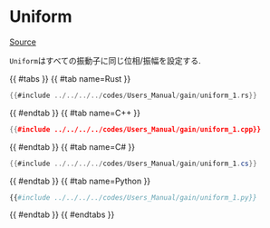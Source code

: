 # Uniform
[Source](https://github.com/shinolab/autd3-rs/blob/v32.1.0/autd3/src/datagram/gain/uniform.rs)

`Uniform`はすべての振動子に同じ位相/振幅を設定する.

{{ #tabs }}
{{ #tab name=Rust }}
```rust
{{#include ../../../../codes/Users_Manual/gain/uniform_1.rs}}
```
{{ #endtab }}
{{ #tab name=C++ }}
```cpp
{{#include ../../../../codes/Users_Manual/gain/uniform_1.cpp}}
```
{{ #endtab }}
{{ #tab name=C# }}
```cs
{{#include ../../../../codes/Users_Manual/gain/uniform_1.cs}}
```
{{ #endtab }}
{{ #tab name=Python }}
```python
{{#include ../../../../codes/Users_Manual/gain/uniform_1.py}}
```
{{ #endtab }}
{{ #endtabs }}
